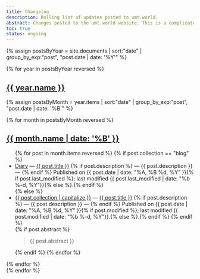 ```yaml
---
title: Changelog
description: Rolling list of updates posted to umt.world.
abstract: Changes posted to the umt.world website. This is a complicated page that I hope to one day be much more useful in terms of keeping track of my productive output. I am not close to figuring it out. I would like it to even include a summary of updates to the website's code, design, features.
toc: true
status: ongoing
---
```


{% assign postsByYear = site.documents | sort:"date" | group_by_exp:"post", "post.date | date: '%Y'" %}

{% for year in postsByYear reversed %}
<section id="{{ year.name }}" class="level1">
  <h1 class="heading" id="{{ year.name }}">
  <a href="#{{ year.name }}">{{ year.name }}</a>
  </h1>

{% assign postsByMonth = year.items | sort:"date" | group_by_exp:"post", "post.date | date: '%B'" %}

{% for month in postsByMonth reversed %}
<section id="{{ year.name }}-{{ month.name | date: '%m' }}" class="level2">
  <h2 class="heading" id="{{ year.name }}-{{ month.name | date: '%m' }}">
  <a href="#{{ year.name }}-{{ month.name | date: '%m' }}">{{ month.name | date: '%B' }}</a> </h2>

  <ul>
{% for post in month.items reversed %}
{% if post.collection == "blog" %}
  <li id="{{ year.name }}-{{ month.name | date: '%m' }}-{{ post.date | date: '%d' }}">
  <a href="/{{ post.collection }}">Diary</a> &mdash; <a href="{{ post.url }}">{{ post.title }}</a> {% if post.description %} &mdash; <span class="post-description">{{ post.description }}</span> &mdash; {% endif %} Published on <time class="post-date" itemprop="datePublished">{{ post.date | date: "%A, %B %d, %Y" }}</time>{% if post.last_modified %}; last modified <time class="post-date" itemprop="dateModified">{{ post.last_modified | date: "%b %-d, %Y"}}</time>{% else %}.{% endif %}
  </li>
{% else %}
  <li id="{{ year.name }}-{{ month.name | date: '%m' }}-{{ post.date | date: '%d' }}">
  <a href="/{{ post.collection }}">{{ post.collection | capitalize }}</a> &mdash; <a href="{{ post.url }}">{{ post.title }}</a> {% if post.description %} &mdash; <span class="post-description">{{ post.description }}</span> &mdash; {% endif %} Published on <time class="post-date" itemprop="datePublished">{{ post.date | date: "%A, %B %d, %Y" }}</time>{% if post.modified %}; last modified <time class="post-date" itemprop="dateModified">{{ post.modified | date: "%b %-d, %Y"}}</time>.{% else %}.{% endif %}
{% endif %}
</li>
{% if post.abstract %}<aside class="abstract"><blockquote>{{ post.abstract }}</blockquote></aside>{% endif %}
{% endfor %}
  </ul>
</section>
{% endfor %}
</section>
{% endfor %}
